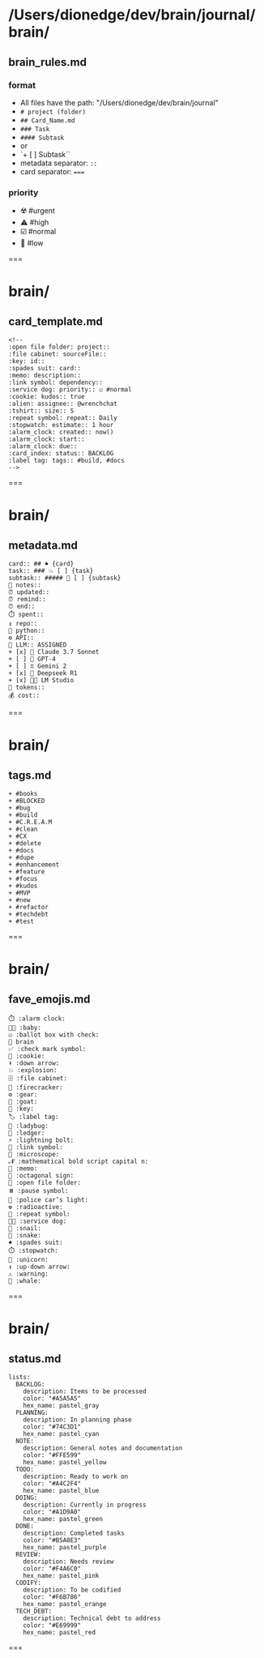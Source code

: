 # /Users/dionedge/dev/brain/journal/brain/
## brain_rules.md

### format
+ All files have the path:
  "/Users/dionedge/dev/brain/journal"
+ `# project (folder)`
+ `## Card_Name.md`
+ `### Task`
+ `#### Subtask`
+  or 
+ `+ [ ] Subtask``
+ metadata separator: `::`
+ card separator: `===`

### priority
+ ☢️ #urgent 
+ ⚠️ #high 
+ ☑️ #normal 
+ 🐌 #low

===

# brain/
## card_template.md
```
<!--
:open file folder: project::
:file cabinet: sourceFile:: 
:key: id::
:spades suit: card::
:memo: description::  
:link symbol: dependency::
:service dog: priority:: ☑️ #normal
:cookie: kudos:: true
:alien: assignee:: @wrenchchat
:tshirt:: size:: S
:repeat symbol: repeat:: Daily
:stopwatch: estimate:: 1 hour
:alarm_clock: created:: now()
:alarm_clock: start::
:alarm_clock: due::
:card_index: status:: BACKLOG
:label tag: tags:: #build, #docs 
-->
```
===
# brain/
## metadata.md
```
card:: ## ♠️ {card} 
task:: ### 💥 [ ] {task}
subtask:: ##### 🧨 [ ] {subtask}
📝 notes::
⏰ updated::
⏰ remind::
⏰ end::
⏱️ spent::
↕️ repo::
🐍 python::
⚙️ API::
🧠 LLM:: ASSIGNED
+ [x] 🐐 Claude 3.7 Sonnet
+ [ ] 💬 GPT-4
+ [ ] ♊️ Gemini 2
+ [x] 🐳 Deepseek R1
+ [x] 🤙🏽 LM Studio
🤖 tokens::
💰 cost::
```
===
# brain/
## tags.md
```
+ #books
+ #BLOCKED
+ #bug
+ #build
+ #C.R.E.A.M
+ #clean
+ #CX
+ #delete
+ #docs
+ #dupe
+ #enhancement
+ #feature
+ #focus
+ #kudos
+ #MVP
+ #new
+ #refactor
+ #techdebt
+ #test
```
===
# brain/
## fave_emojis.md
```
⏱️ :alarm clock:
👶🏽 :baby:
☑️ :ballot box with check:
🧠 brain
✅ :check mark symbol:
🍪 :cookie:
⬇️ :down arrow:
💥 :explosion:
🗄️ :file cabinet:
🧨 :firecracker:
⚙️ :gear:
🐐 :goat:
🔑 :key:
🏷️ :label tag:
🐞 :ladybug:
📒 :ledger:
⚡️ :lightning bolt:
🔗 :link symbol:
🔬 :microscope:
𝓝 :mathematical bold script capital n:
📝 :memo:
🛑 :octagonal sign:
📂 :open file folder:
⏸️ :pause symbol:
🚨 :police car’s light:
☢️ :radioactive:
🔁 :repeat symbol:
🐕‍🦺 :service dog:
🐌 :snail:
🐍 :snake:
♠️ :spades suit:
⏱️ :stopwatch:
🦄 :unicorn:
↕️ :up-down arrow:
⚠️ :warning:
🐳 :whale:
```
===
# brain/
## status.md
```
lists:
  BACKLOG:
    description: Items to be processed
    color: "#A5A5A5"
    hex_name: pastel_gray
  PLANNING:
    description: In planning phase
    color: "#74C3D1"
    hex_name: pastel_cyan
  NOTE:
    description: General notes and documentation
    color: "#FFE599"
    hex_name: pastel_yellow
  TODO:
    description: Ready to work on
    color: "#A4C2F4"
    hex_name: pastel_blue
  DOING:
    description: Currently in progress
    color: "#A1D9A0"
    hex_name: pastel_green
  DONE:
    description: Completed tasks
    color: "#B5A0E3"
    hex_name: pastel_purple
  REVIEW:
    description: Needs review
    color: "#F4A6C0"
    hex_name: pastel_pink
  CODIFY:
    description: To be codified
    color: "#F6B786"
    hex_name: pastel_orange
  TECH_DEBT:
    description: Technical debt to address
    color: "#E69999"
    hex_name: pastel_red
```
===